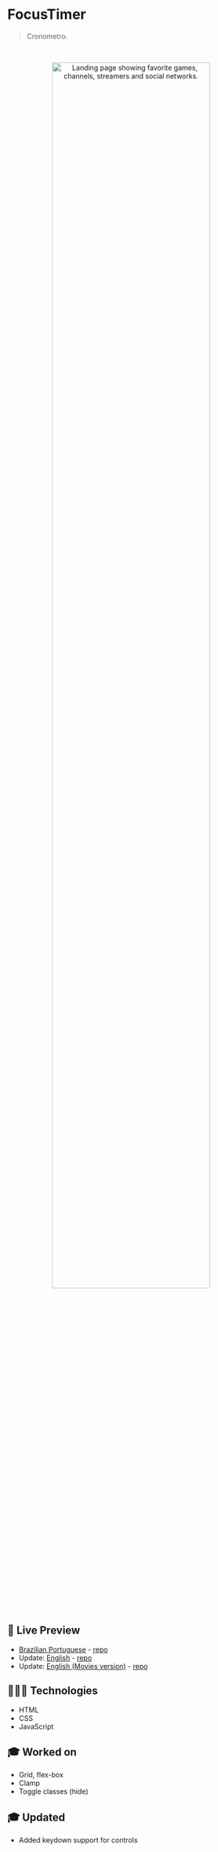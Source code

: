 # FocusTimer


> Cronometro.
<br>

<p align="center">
  <img alt="Landing page showing favorite games, channels, streamers and social networks." src="./en/.github/nlw-esports-explorer.png" width="80%" />
</p>

<br>

## 📝 Live Preview 

- [Brazilian Portuguese](https://diegommagno.com/github/rocketseat/events/next-level-week/nlw-esports/explorer/pt-br) - [repo](https://github.com/diegommagno/rocketseat/tree/main/events/next-level-week/nlw-esports/explorer/pt-br)
- Update: [English](https://diegommagno.com/github/rocketseat/events/next-level-week/nlw-esports/explorer/en) - [repo](https://github.com/diegommagno/rocketseat/tree/main/events/next-level-week/nlw-esports/explorer/en)
- Update: [English (Movies version)](https://diegommagno.com/github/rocketseat/events/next-level-week/nlw-esports/explorer/challenge/en) - [repo](https://github.com/diegommagno/rocketseat/tree/main/events/next-level-week/nlw-esports/explorer/challenge/en)

## 🧑🏻‍💻 Technologies

- HTML
- CSS
- JavaScript

## 🎓 Worked on

- Grid, flex-box
- Clamp
- Toggle classes (hide)

## 🎓 Updated
- Added keydown support for controls